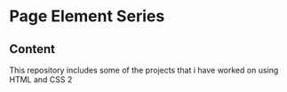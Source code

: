 # Page Element Series
## Content
This repository includes some of the projects that i have worked on using HTML and CSS
2
